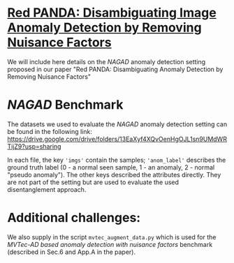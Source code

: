 
# [Red PANDA: Disambiguating Image Anomaly Detection by Removing Nuisance Factors](https://www.google.com)

We will include here details on the *NAGAD* anomaly detection setting proposed in our paper "Red PANDA: Disambiguating Anomaly Detection by Removing Nuisance Factors"

# *NAGAD* Benchmark 
The datasets we used to evaluate the *NAGAD* anomaly detection setting can be found in the following link:
https://drive.google.com/drive/folders/13EaXyf4XQvOenHgOJL1sn9UMdWRTijZ9?usp=sharing

In each file, the key `'imgs'` contain the samples; `'anom_label'` describes the ground truth label (0 - a normal seen sample, 1 - an anomaly, 2 - normal "pseudo anomaly"). The other keys described the attributes directly. They are not part of the setting but are used to evaluate the used disentanglement approach.

# Additional challenges:
We also supply in the script `mvtec_augment_data.py` which is used for the *MVTec-AD based anomaly detection with nuisance factors* benchmark (described in Sec.6 and App.A in the paper).
